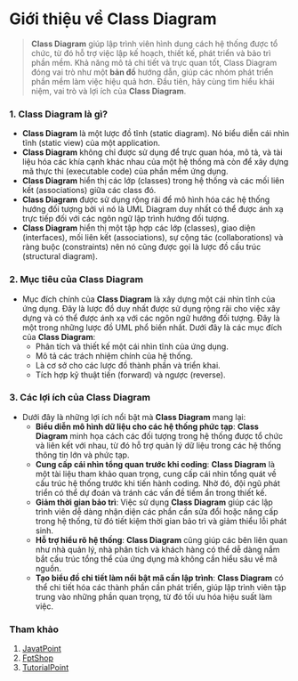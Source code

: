 # Giới thiệu về Class Diagram

> **Class Diagram** giúp lập trình viên hình dung cách hệ thống được tổ chức, từ đó hỗ trợ việc lập kế hoạch, thiết kế, phát triển và bảo trì phần mềm. Khả năng mô tả chi tiết và trực quan tốt, Class Diagram đóng vai trò như một **bản đồ** hướng dẫn, giúp các nhóm phát triển phần mềm làm việc hiệu quả hơn. Đầu tiên, hãy cùng tìm hiểu khái niệm, vai trò và lợi ích của **Class Diagram**.

### 1. Class Diagram là gì?

- **Class Diagram** là một lược đồ tĩnh (static diagram). Nó biểu diễn cái nhìn tĩnh (static view) của một application.
- **Class Diagram** không chỉ được sử dụng để trực quan hóa, mô tả, và tài liệu hóa các khía cạnh khác nhau của một hệ thống mà còn để xây dựng mã thực thi (executable code) của phần mềm ứng dụng.
- **Class Diagram** hiển thị các lớp (classes) trong hệ thống và các mối liên kết (associations) giữa các class đó.
- **Class Diagram** được sử dụng rộng rãi để mô hình hóa các hệ thống hướng đối tượng bởi vì nó là UML Diagram duy nhất có thể được ánh xạ trực tiếp đối với các ngôn ngữ lập trình hướng đối tượng.
- **Class Diagram** hiển thị một tập hợp các lớp (classes), giao diện (interfaces), mối liên kết (associations), sự cộng tác (collaborations) và ràng buộc (constraints) nên nó cũng được gọi là lược đồ cấu trúc (structural diagram).

### 2. Mục tiêu của Class Diagram

- Mục đích chính của **Class Diagram** là xây dựng một cái nhìn tĩnh của ứng dụng. Đây là lược đồ duy nhất được sử dụng rộng rãi cho việc xây dựng và có thể được ánh xạ với các ngôn ngữ hướng đối tượng. Đây là một trong những lược đồ UML phổ biến nhất. Dưới đây là các mục đích của **Class Diagram**:
  - Phân tích và thiết kế một cái nhìn tĩnh của ứng dụng.
  - Mô tả các trách nhiệm chính của hệ thống.
  - Là cơ sở cho các lược đồ thành phần và triển khai.
  - Tích hợp kỹ thuật tiến (forward) và ngược (reverse).

### 3. Các lợi ích của Class Diagram

- Dưới đây là những lợi ích nổi bật mà **Class Diagram** mang lại:
  - **Biểu diễn mô hình dữ liệu cho các hệ thống phức tạp**: **Class Diagram** minh họa cách các đối tượng trong hệ thống được tổ chức và liên kết với nhau, từ đó hỗ trợ quản lý dữ liệu trong các hệ thống thông tin lớn và phức tạp.
  - **Cung cấp cái nhìn tổng quan trước khi coding**: **Class Diagram** là một tài liệu tham khảo quan trọng, cung cấp cái nhìn tổng quát về cấu trúc hệ thống trước khi tiến hành coding. Nhờ đó, đội ngũ phát triển có thể dự đoán và tránh các vấn đề tiềm ẩn trong thiết kế.
  - **Giảm thời gian bảo trì**: Việc sử dụng **Class Diagram** giúp các lập trình viên dễ dàng nhận diện các phần cần sửa đổi hoặc nâng cấp trong hệ thống, từ đó tiết kiệm thời gian bảo trì và giảm thiểu lỗi phát sinh.
  - **Hỗ trợ hiểu rõ hệ thống**: **Class Diagram** cũng giúp các bên liên quan như nhà quản lý, nhà phân tích và khách hàng có thể dễ dàng nắm bắt cấu trúc tổng thể của ứng dụng mà không cần hiểu sâu về mã nguồn.
  - **Tạo biểu đồ chi tiết làm nổi bật mã cần lập trình**: **Class Diagram** có thể chi tiết hóa các thành phần cần phát triển, giúp lập trình viên tập trung vào những phần quan trọng, từ đó tối ưu hóa hiệu suất làm việc.

### Tham khảo

1. [JavatPoint](https://www.javatpoint.com/uml-class-diagram)
2. [FptShop](https://fptshop.com.vn/tin-tuc/thu-thuat/class-diagram-162547)
3. [TutorialPoint](https://www.tutorialspoint.com/uml/uml_class_diagram.htm)
